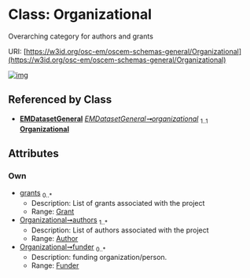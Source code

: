 
# Class: Organizational

Overarching category for authors and grants

URI: [https://w3id.org/osc-em/oscem-schemas-general/Organizational](https://w3id.org/osc-em/oscem-schemas-general/Organizational)


[![img](https://yuml.me/diagram/nofunky;dir:TB/class/[Funder]<funder%200..*-++[Organizational],[Author]<authors%201..*-++[Organizational],[Grant]<grants%200..*-++[Organizational],[EMDatasetGeneral]++-%20organizational%201..1>[Organizational],[Grant],[Funder],[EMDatasetGeneral],[Author])](https://yuml.me/diagram/nofunky;dir:TB/class/[Funder]<funder%200..*-++[Organizational],[Author]<authors%201..*-++[Organizational],[Grant]<grants%200..*-++[Organizational],[EMDatasetGeneral]++-%20organizational%201..1>[Organizational],[Grant],[Funder],[EMDatasetGeneral],[Author])

## Referenced by Class

 *  **[EMDatasetGeneral](EMDatasetGeneral.md)** *[EMDatasetGeneral➞organizational](EMDatasetGeneral_organizational.md)*  <sub>1..1</sub>  **[Organizational](Organizational.md)**

## Attributes


### Own

 * [grants](grants.md)  <sub>0..\*</sub>
     * Description: List of grants associated with the project
     * Range: [Grant](Grant.md)
 * [Organizational➞authors](Organizational_authors.md)  <sub>1..\*</sub>
     * Description: List of authors associated with the project
     * Range: [Author](Author.md)
 * [Organizational➞funder](Organizational_funder.md)  <sub>0..\*</sub>
     * Description: funding organization/person.
     * Range: [Funder](Funder.md)
